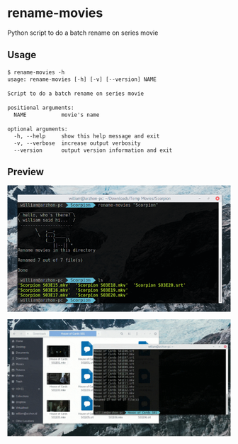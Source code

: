 # rename-movies
Python script to do a batch rename on series movie

## Usage
```
$ rename-movies -h    
usage: rename-movies [-h] [-v] [--version] NAME

Script to do a batch rename on series movie

positional arguments:
  NAME           movie's name

optional arguments:
  -h, --help     show this help message and exit
  -v, --verbose  increase output verbosity
  --version      output version information and exit
```

## Preview
![Screenshot](screenshot.png?raw=true "Screenshot")

![Demo](demo.gif?raw=true "Demo")
